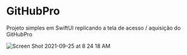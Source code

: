 # GitHubPro
Projeto simples em SwiftUI replicando a tela de acesso / aquisição do GitHubPro

![Screen Shot 2021-09-25 at 8 24 18 AM](https://user-images.githubusercontent.com/59899994/134769783-64864526-9784-4be8-b773-7c2c31c52afc.png)
